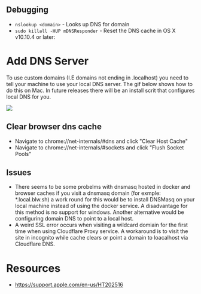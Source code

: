 ## Debugging

* `nslookup <domain>` - Looks up DNS for domain
* `sudo killall -HUP mDNSResponder` - Reset the DNS cache in OS X v10.10.4 or later:

# Add DNS Server

To use custom domains (I.E domains not ending in .localhost) you need to tell your machine to use your local DNS server. The gif below shows how to do this on Mac. In future releases there will be an install scrit that configures local DNS for you.

![](resources/dns-mac.gif)

## Clear browser dns cache
* Navigate to chrome://net-internals/#dns and click "Clear Host Cache"
* Navigate to chrome://net-internals/#sockets and click "Flush Socket Pools"

## Issues

* There seems to be some probelms with dnsmasq hosted in docker and browser caches if you visit a dnsmasq domain (for exmple: \*.local.blw.sh) a work round for this would be to install DNSMasq on your local machine instead of using the docker service. A disadvantage for this method is no support for windows. Another alternative would be configuring domain DNS to point to a local host.
* A weird SSL error occurs when visiting a wildcard domiain for the first time when using Cloudflare Proxy service. A workaround is to visit the site in incognito while cache clears or point a domain to loacalhost via Cloudflare DNS.

# Resources

* https://support.apple.com/en-us/HT202516
